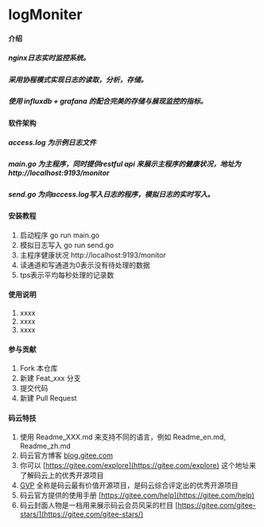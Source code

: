 # logMoniter

#### 介绍
##### nginx日志实时监控系统。
##### 采用协程模式实现日志的读取，分析，存储。
##### 使用 influxdb + grafana 的配合完美的存储与展现监控的指标。

#### 软件架构
##### access.log 为示例日志文件
##### main.go 为主程序，同时提供restful api 来展示主程序的健康状况，地址为 http://localhost:9193/monitor
##### send.go 为向access.log写入日志的程序，模拟日志的实时写入。

#### 安装教程

1.  启动程序 go run main.go
2.  模拟日志写入 go run send.go
3.  主程序健康状况 http://localhost:9193/monitor
4.  读通道和写通道为0表示没有待处理的数据
5.  tps表示平均每秒处理的记录数
#### 使用说明

1.  xxxx
2.  xxxx
3.  xxxx

#### 参与贡献

1.  Fork 本仓库
2.  新建 Feat_xxx 分支
3.  提交代码
4.  新建 Pull Request


#### 码云特技

1.  使用 Readme\_XXX.md 来支持不同的语言，例如 Readme\_en.md, Readme\_zh.md
2.  码云官方博客 [blog.gitee.com](https://blog.gitee.com)
3.  你可以 [https://gitee.com/explore](https://gitee.com/explore) 这个地址来了解码云上的优秀开源项目
4.  [GVP](https://gitee.com/gvp) 全称是码云最有价值开源项目，是码云综合评定出的优秀开源项目
5.  码云官方提供的使用手册 [https://gitee.com/help](https://gitee.com/help)
6.  码云封面人物是一档用来展示码云会员风采的栏目 [https://gitee.com/gitee-stars/](https://gitee.com/gitee-stars/)
